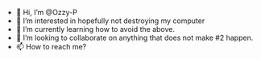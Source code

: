 - 👋 Hi, I’m @Ozzy-P
- 👀 I’m interested in hopefully not destroying my computer
- 🌱 I’m currently learning how to avoid the above.
- 💞️ I’m looking to collaborate on anything that does not make #2 happen.
- 📫 How to reach me?

<!---
Ozzy-P/Ozzy-P is a ✨ special ✨ repository because its `README.md` (this file) appears on your GitHub profile.
You can click the Preview link to take a look at your changes.
--->
